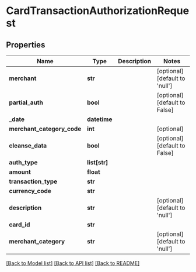 # CardTransactionAuthorizationRequest

## Properties
Name | Type | Description | Notes
------------ | ------------- | ------------- | -------------
**merchant** | **str** |  | [optional] [default to 'null']
**partial_auth** | **bool** |  | [optional] [default to False]
**_date** | **datetime** |  | 
**merchant_category_code** | **int** |  | [optional] 
**cleanse_data** | **bool** |  | [optional] [default to False]
**auth_type** | **list[str]** |  | 
**amount** | **float** |  | 
**transaction_type** | **str** |  | 
**currency_code** | **str** |  | 
**description** | **str** |  | [optional] [default to 'null']
**card_id** | **str** |  | 
**merchant_category** | **str** |  | [optional] [default to 'null']

[[Back to Model list]](../README.md#documentation-for-models) [[Back to API list]](../README.md#documentation-for-api-endpoints) [[Back to README]](../README.md)


